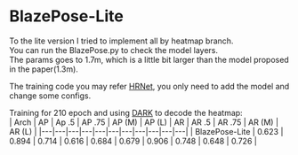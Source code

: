 # BlazePose-Lite

To the lite version I tried to implement all by heatmap branch.  
You can run the BlazePose.py to check the model layers.  
The params goes to 1.7m, which is a little bit larger than the model proposed in the paper(1.3m).  


The training code you may refer [HRNet](https://github.com/HRNet/HigherHRNet-Human-Pose-Estimation), you only need to add the model and change some configs.

Training for 210 epoch and using [DARK](https://github.com/ilovepose/DarkPose) to decode the heatmap:  
| Arch | AP | Ap .5 | AP .75 | AP (M) | AP (L) | AR | AR .5 | AR .75 | AR (M) | AR (L) |
|---|---|---|---|---|---|---|---|---|---|---|
| BlazePose-Lite | 0.623 | 0.894 | 0.714 | 0.616 | 0.684 | 0.679 | 0.906 | 0.748 | 0.648 | 0.726 |  

